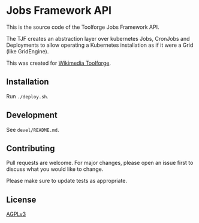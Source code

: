 # Jobs Framework API

This is the source code of the Toolforge Jobs Framework API.

The TJF creates an abstraction layer over kubernetes Jobs, CronJobs and Deployments to allow
operating a Kubernetes installation as if it were a Grid (like GridEngine).

This was created for [Wikimedia Toolforge](https://tolforge.org).

## Installation

Run `./deploy.sh`.

## Development

See `devel/README.md`.

## Contributing
Pull requests are welcome. For major changes, please open an issue first to discuss what you would like to change.

Please make sure to update tests as appropriate.

## License
[AGPLv3](https://choosealicense.com/licenses/agpl-3.0/)
